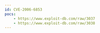 ```yaml
---
id: CVE-2006-6853
pocs:
    - https://www.exploit-db.com/raw/3037
    - https://www.exploit-db.com/raw/3038
---
```

